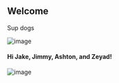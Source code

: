 ## Welcome

Sup dogs

![image](https://media.giphy.com/media/CzOyYpyNqbT8c/giphy.gif)


#### Hi Jake, Jimmy, Ashton, and Zeyad!

![image](https://media.tenor.co/images/1381f3b25c04df112e61cfaaddd876e2/tenor.gif)


